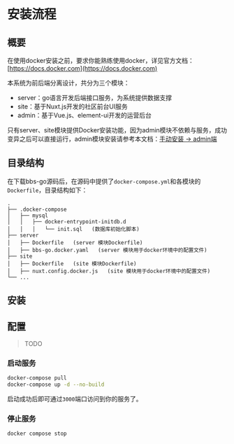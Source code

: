 # 安装流程

## 概要

在使用docker安装之前，要求你能熟练使用docker，详见官方文档：[https://docs.docker.com](https://docs.docker.com)

本系统为前后端分离设计，共分为三个模块：

- server：go语言开发后端接口服务，为系统提供数据支撑
- site：基于Nuxt.js开发的社区前台UI服务
- admin：基于Vue.js、element-ui开发的运营后台

只有server、site模块提供Docker安装功能，因为admin模块不依赖与服务，成功变异之后可以直接运行，admin模块安装请参考本文档：[手动安装 -> admin端](/installation/manual.html#admin)

## 目录结构

在下载bbs-go源码后，在源码中提供了`docker-compose.yml`和各模块的`Dockerfile`，目录结构如下：

```text
.
├── .docker-compose
│   ├── mysql
│   │   ├── docker-entrypoint-initdb.d
│   │   │   └── init.sql   (数据库初始化脚本)
├── server
│   ├── Dockerfile   (server 模块Dockerfile)
│   ├── bbs-go.docker.yaml   (server 模块用于docker环境中的配置文件)
├── site
│   ├── Dockerfile   (site 模块Dockerfile)
│   ├── nuxt.config.docker.js   (site 模块用于docker环境中的配置文件)
└── ...
```

## 安装

## 配置

> TODO


<!--
### 构建镜像

docker服务成功安装且启动后，在项目根目录执行以下命令构建镜像：

> 构建时，请保证你的网速良好，因为会下载各种依赖

```bash
docker compose build
```
-->

### 启动服务

```bash
docker-compose pull
docker-compose up -d --no-build
```

启动成功后即可通过`3000`端口访问到你的服务了。

### 停止服务

```bash
docker compose stop
```
